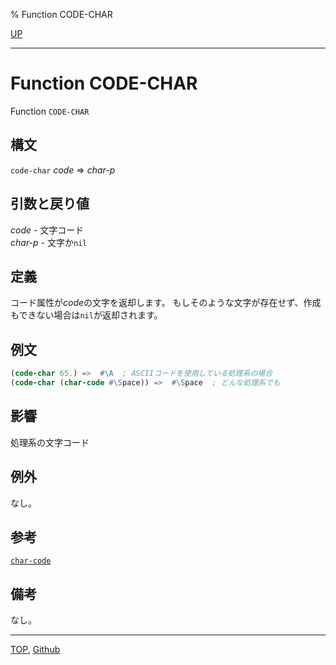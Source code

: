 % Function CODE-CHAR

[UP](13.2.html)  

---

# Function CODE-CHAR


Function `CODE-CHAR`


## 構文

`code-char` *code* => *char-p*


## 引数と戻り値

*code* - 文字コード  
*char-p* - 文字か`nil`


## 定義

コード属性が*code*の文字を返却します。
もしそのような文字が存在せず、作成もできない場合は`nil`が返却されます。


## 例文

```lisp
(code-char 65.) =>  #\A  ; ASCIIコードを使用している処理系の場合
(code-char (char-code #\Space)) =>  #\Space  ; どんな処理系でも
```


## 影響

処理系の文字コード


## 例外

なし。


## 参考

[`char-code`](13.2.char-code.html)


## 備考

なし。


---
[TOP](index.html),  [Github](https://github.com/nptcl/npt-japanese)

